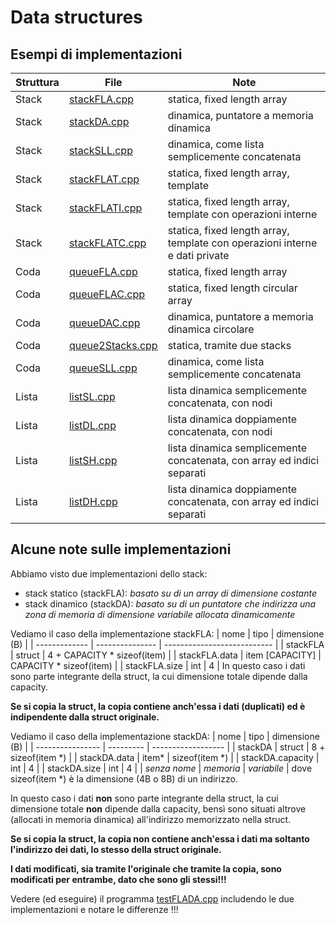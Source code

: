# Data structures

## Esempi di implementazioni

| Struttura | File                                                        | Note                                                                        |
| --------- | ----------------------------------------------------------- | --------------------------------------------------------------------------- |
| Stack     | [stackFLA.cpp](../examples/stack/stackFLA.cpp)              | statica, fixed length array                                                 |
| Stack     | [stackDA.cpp](../examples/stack/stackDA.cpp)                | dinamica, puntatore a memoria dinamica                                      |
| Stack     | [stackSLL.cpp](../examples/stack/stackSLL.cpp)              | dinamica, come lista semplicemente concatenata                              |
| Stack     | [stackFLAT.cpp](../examples/stack/template/stackFLA.cpp)    | statica, fixed length array, template                                       |
| Stack     | [stackFLATI.cpp](../examples/stack/template/stackFLATI.cpp) | statica, fixed length array, template con operazioni interne                |
| Stack     | [stackFLATC.cpp](../examples/stack/template/stackFLATC.cpp) | statica, fixed length array, template con operazioni interne e dati private |
| Coda      | [queueFLA.cpp](../examples/queue/queueFLA.cpp)              | statica, fixed length array                                                 |
| Coda      | [queueFLAC.cpp](../examples/queue/queueFLAC.cpp)            | statica, fixed length circular array                                        |
| Coda      | [queueDAC.cpp](../examples/queue/queueDAC.cpp)              | dinamica, puntatore a memoria dinamica circolare                            |
| Coda      | [queue2Stacks.cpp](../examples/queue/queue2Stacks.cpp)      | statica, tramite due stacks                                                 |
| Coda      | [queueSLL.cpp](../examples/queue/queueSLL.cpp)              | dinamica, come lista semplicemente concatenata                              |
| Lista     | [listSL.cpp](ADTLista/listSL.cpp)                           | lista dinamica semplicemente concatenata, con nodi                          |
| Lista     | [listDL.cpp](ADTLista/listDL.cpp)                           | lista dinamica doppiamente concatenata, con nodi                            |
| Lista     | [listSH.cpp](ADTLista/listSH.cpp)                           | lista dinamica semplicemente concatenata, con array ed indici separati      |
| Lista     | [listDH.cpp](ADTLista/listDH.cpp)                           | lista dinamica doppiamente concatenata, con array ed indici separati        |

## Alcune note sulle implementazioni

Abbiamo visto due implementazioni dello stack:

* stack statico (stackFLA):
*basato su di un array di dimensione costante*
* stack dinamico (stackDA):
*basato su di un puntatore che indirizza una zona di memoria di dimensione variabile allocata dinamicamente*

Vediamo il caso della implementazione stackFLA:
| nome          | tipo            | dimensione (B)              |
| ------------- | --------------- | --------------------------- |
| stackFLA      | struct          | 4 + CAPACITY * sizeof(item) |
| stackFLA.data | item [CAPACITY] | CAPACITY * sizeof(item)     |
| stackFLA.size | int             | 4                           |
In questo caso i dati sono parte integrante della struct, la cui dimensione totale dipende dalla capacity.

**Se si copia la struct, la copia contiene anch'essa i dati (duplicati) ed è indipendente dalla struct originale.**

Vediamo il caso della implementazione stackDA:
| nome             | tipo      | dimensione (B)     |
| ---------------- | --------- | ------------------ |
| stackDA          | struct    | 8 + sizeof(item *) |
| stackDA.data     | item\*    | sizeof(item \*)    |
| stackDA.capacity | int       | 4                  |
| stackDA.size     | int       | 4                  |
| *senza nome*     | *memoria* | *variabile*        |
dove sizeof(item *) è la dimensione (4B o 8B) di un indirizzo.

In questo caso i dati **non** sono parte integrante della struct, la cui dimensione totale **non** dipende dalla capacity, bensì sono situati altrove (allocati in memoria dinamica) all'indirizzo memorizzato nella struct.

**Se si copia la struct, la copia non contiene anch'essa i dati ma soltanto l'indirizzo dei dati, lo stesso della struct originale.**

**I dati modificati, sia tramite l'originale che tramite la copia, sono modificati per entrambe, dato che sono gli stessi!!!**

Vedere (ed eseguire) il programma [testFLADA.cpp](../examples/stack/testFLADA.cpp) includendo le due implementazioni e notare le differenze !!!
